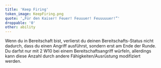 ```yaml
---
title: 'Keep Firing'
token_image: KeepFiring.png
quote: '„Für den Kaiser! Feuer! Feuuuer! Feuuuuuer!”'
droppable: '0'
other: ability
---
```


Wenn du in Bereitschaft bist, verlierst du deinen Bereitschafts-Status nicht dadurch, dass du einen Angriff ausführst, sondern erst am Ende der Runde. Du darfst nur mit 2 W10 bei einem Bereitschaftsangriff würfeln, allerdings kann diese Anzahl durch andere Fähigkeiten/Ausrüstung modifiziert werden.